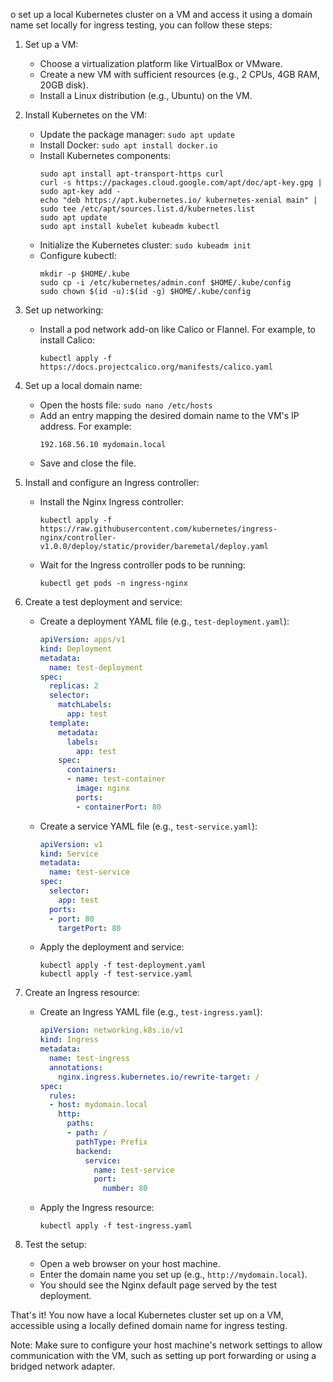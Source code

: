o set up a local Kubernetes cluster on a VM and access it using a domain name set locally for ingress testing, you can follow these steps:

1. Set up a VM:
   - Choose a virtualization platform like VirtualBox or VMware.
   - Create a new VM with sufficient resources (e.g., 2 CPUs, 4GB RAM, 20GB disk).
   - Install a Linux distribution (e.g., Ubuntu) on the VM.

2. Install Kubernetes on the VM:
   - Update the package manager: `sudo apt update`
   - Install Docker: `sudo apt install docker.io`
   - Install Kubernetes components:
     ```
     sudo apt install apt-transport-https curl
     curl -s https://packages.cloud.google.com/apt/doc/apt-key.gpg | sudo apt-key add -
     echo "deb https://apt.kubernetes.io/ kubernetes-xenial main" | sudo tee /etc/apt/sources.list.d/kubernetes.list
     sudo apt update
     sudo apt install kubelet kubeadm kubectl
     ```
   - Initialize the Kubernetes cluster: `sudo kubeadm init`
   - Configure kubectl:
     ```
     mkdir -p $HOME/.kube
     sudo cp -i /etc/kubernetes/admin.conf $HOME/.kube/config
     sudo chown $(id -u):$(id -g) $HOME/.kube/config
     ```

3. Set up networking:
   - Install a pod network add-on like Calico or Flannel. For example, to install Calico:
     ```
     kubectl apply -f https://docs.projectcalico.org/manifests/calico.yaml
     ```

4. Set up a local domain name:
   - Open the hosts file: `sudo nano /etc/hosts`
   - Add an entry mapping the desired domain name to the VM's IP address. For example:
     ```
     192.168.56.10 mydomain.local
     ```
   - Save and close the file.

5. Install and configure an Ingress controller:
   - Install the Nginx Ingress controller:
     ```
     kubectl apply -f https://raw.githubusercontent.com/kubernetes/ingress-nginx/controller-v1.0.0/deploy/static/provider/baremetal/deploy.yaml
     ```
   - Wait for the Ingress controller pods to be running:
     ```
     kubectl get pods -n ingress-nginx
     ```

6. Create a test deployment and service:
   - Create a deployment YAML file (e.g., `test-deployment.yaml`):
     ```yaml
     apiVersion: apps/v1
     kind: Deployment
     metadata:
       name: test-deployment
     spec:
       replicas: 2
       selector:
         matchLabels:
           app: test
       template:
         metadata:
           labels:
             app: test
         spec:
           containers:
           - name: test-container
             image: nginx
             ports:
             - containerPort: 80
     ```
   - Create a service YAML file (e.g., `test-service.yaml`):
     ```yaml
     apiVersion: v1
     kind: Service
     metadata:
       name: test-service
     spec:
       selector:
         app: test
       ports:
       - port: 80
         targetPort: 80
     ```
   - Apply the deployment and service:
     ```
     kubectl apply -f test-deployment.yaml
     kubectl apply -f test-service.yaml
     ```

7. Create an Ingress resource:
   - Create an Ingress YAML file (e.g., `test-ingress.yaml`):
     ```yaml
     apiVersion: networking.k8s.io/v1
     kind: Ingress
     metadata:
       name: test-ingress
       annotations:
         nginx.ingress.kubernetes.io/rewrite-target: /
     spec:
       rules:
       - host: mydomain.local
         http:
           paths:
           - path: /
             pathType: Prefix
             backend:
               service:
                 name: test-service
                 port:
                   number: 80
     ```
   - Apply the Ingress resource:
     ```
     kubectl apply -f test-ingress.yaml
     ```

8. Test the setup:
   - Open a web browser on your host machine.
   - Enter the domain name you set up (e.g., `http://mydomain.local`).
   - You should see the Nginx default page served by the test deployment.

That's it! You now have a local Kubernetes cluster set up on a VM, accessible using a locally defined domain name for ingress testing.

Note: Make sure to configure your host machine's network settings to allow communication with the VM, such as setting up port forwarding or using a bridged network adapter.
